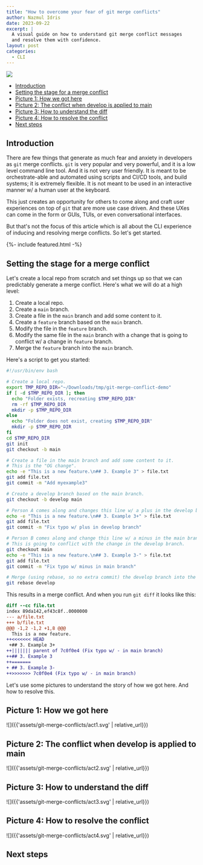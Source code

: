 ```yaml
---
title: "How to overcome your fear of git merge conflicts"
author: Nazmul Idris
date: 2023-09-22
excerpt: |
  A visual guide on how to understand git merge conflict messages
  and resolve them with confidence.
layout: post
categories:
  - CLI
---
```


<img class="post-hero-image" src="{{ 'assets/git-merge-conflict-hero.svg' | relative_url }}"/>

<!-- TOC -->

- [Introduction](#introduction)
- [Setting the stage for a merge conflict](#setting-the-stage-for-a-merge-conflict)
- [Picture 1: How we got here](#picture-1-how-we-got-here)
- [Picture 2: The conflict when develop is applied to main](#picture-2-the-conflict-when-develop-is-applied-to-main)
- [Picture 3: How to understand the diff](#picture-3-how-to-understand-the-diff)
- [Picture 4: How to resolve the conflict](#picture-4-how-to-resolve-the-conflict)
- [Next steps](#next-steps)

<!-- /TOC -->

## Introduction
<a id="markdown-introduction" name="introduction"></a>

There are few things that generate as much fear and anxiety in developers as `git` merge
conflicts. `git` is very popular and very powerful, and it is a low level command line
tool. And it is not very user friendly. It is meant to be orchestrate-able and automated
using scripts and CI/CD tools, and build systems; it is extremely flexible. It is not
meant to be used in an interactive manner w/ a human user at the keyboard.

This just creates an opportunity for others to come along and craft user experiences on
top of `git` that are more use case driven. And these UXes can come in the form or GUIs,
TUIs, or even conversational interfaces.

But that's not the focus of this article which is all about the CLI experience of inducing
and resolving merge conflicts. So let's get started.

{%- include featured.html -%}

## Setting the stage for a merge conflict
<a id="markdown-setting-the-stage-for-a-merge-conflict" name="setting-the-stage-for-a-merge-conflict"></a>

Let's create a local repo from scratch and set things up so that we can predictably
generate a merge conflict. Here's what we will do at a high level:
1. Create a local repo.
1. Create a `main` branch.
1. Create a file in the `main` branch and add some content to it.
1. Create a `feature` branch based on the `main` branch.
1. Modify the file in the `feature` branch.
1. Modify the same file in the `main` branch with a change that is going to conflict w/ a change in `feature` branch.
1. Merge the `feature` branch into the `main` branch.

Here's a script to get you started:

```bash
#!/usr/bin/env bash

# Create a local repo.
export TMP_REPO_DIR="~/Downloads/tmp/git-merge-conflict-demo"
if [ -d $TMP_REPO_DIR ]; then
  echo "Folder exists, recreating $TMP_REPO_DIR"
  rm -rf $TMP_REPO_DIR
  mkdir -p $TMP_REPO_DIR
else
  echo "Folder does not exist, creating $TMP_REPO_DIR"
  mkdir -p $TMP_REPO_DIR
fi
cd $TMP_REPO_DIR
git init
git checkout -b main

# Create a file in the main branch and add some content to it.
# This is the "OG change".
echo -e "This is a new feature.\n## 3. Example 3" > file.txt
git add file.txt
git commit -m "Add myexample3"

# Create a develop branch based on the main branch.
git checkout -b develop main

# Person A comes along and changes this line w/ a plus in the develop branch.
echo -e "This is a new feature.\n## 3. Example 3+" > file.txt
git add file.txt
git commit -m "Fix typo w/ plus in develop branch"

# Person B comes along and change this line w/ a minus in the main branch.
# This is going to conflict with the change in the develop branch.
git checkout main
echo -e "This is a new feature.\n## 3. Example 3-" > file.txt
git add file.txt
git commit -m "Fix typo w/ minus in main branch"

# Merge (using rebase, so no extra commit) the develop branch into the main branch.
git rebase develop
```

This results in a merge conflict. And when you run `git diff` it looks like this:

```diff
diff --cc file.txt
index 89da142,ef43c8f..0000000
--- a/file.txt
+++ b/file.txt
@@@ -1,2 -1,2 +1,8 @@@
  This is a new feature.
++<<<<<<< HEAD
 +## 3. Example 3+
++||||||| parent of 7c0f0e4 (Fix typo w/ - in main branch)
++## 3. Example 3
++=======
+ ## 3. Example 3-
++>>>>>>> 7c0f0e4 (Fix typo w/ - in main branch)
```

Let's use some pictures to understand the story of how we got here. And how to resolve this.

## Picture 1: How we got here
<a id="markdown-picture-1%3A-how-we-got-here" name="picture-1%3A-how-we-got-here"></a>

![]({{'assets/git-merge-conflicts/act1.svg' | relative_url}})

## Picture 2: The conflict when develop is applied to main
<a id="markdown-picture-2%3A-the-conflict-when-develop-is-applied-to-main" name="picture-2%3A-the-conflict-when-develop-is-applied-to-main"></a>

![]({{'assets/git-merge-conflicts/act2.svg' | relative_url}})

## Picture 3: How to understand the diff
<a id="markdown-picture-3%3A-how-to-understand-the-diff" name="picture-3%3A-how-to-understand-the-diff"></a>

![]({{'assets/git-merge-conflicts/act3.svg' | relative_url}})

## Picture 4: How to resolve the conflict
<a id="markdown-picture-4%3A-how-to-resolve-the-conflict" name="picture-4%3A-how-to-resolve-the-conflict"></a>

![]({{'assets/git-merge-conflicts/act4.svg' | relative_url}})

## Next steps
<a id="markdown-next-steps" name="next-steps"></a>

